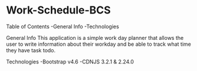 # Work-Schedule-BCS
Table of Contents
-General Info 
-Technologies

General Info 
This application is a simple work day planner 
that allows the user to write information about 
their workday and be able to track what time they 
have task todo.

Technologies
-Bootstrap v4.6
-CDNJS 3.2.1 & 2.24.0


